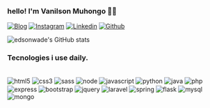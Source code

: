 ### hello! I'm Vanilson Muhongo ✋🏾
[![Blog](https://img.shields.io/website?label=edsonwade.com&style=for-the-badge&url=https://github.com/edsonwade/)](https://github.com/edsonwade)
[![Instagram](https://img.shields.io/badge/Instagram-E4405F?style=for-the-badge&logo=instagram&logoColor=white)](https://instagram.com/edsonwade)
[![Linkedin](https://img.shields.io/badge/LinkedIn-0077B5?style=for-the-badge&logo=linkedin&logoColor=white)](https://linkedin.com/in/vanilson-muhongo-developer)
[![Github](https://img.shields.io/badge/GitHub-100000?style=for-the-badge&logo=github&logoColor=white)](https://github.com/edsonwade)

![edsonwade's GitHub stats](https://github-readme-stats.vercel.app/api?username=edsonwade&show_icons=true&theme=dracula)

### Tecnologies i use daily.
<div style="display:iline_block"><br/>
<img align="center" alt="html5" src="https://img.shields.io/badge/HTML5-E34F26?style=for-the-badge&logo=html5&logoColor=white"/>
<img align="center" alt="css3" src="https://img.shields.io/badge/CSS3-1572B6?style=for-the-badge&logo=css3&logoColor=white"/>
<img align="center" alt="sass" src="https://img.shields.io/badge/Sass-CC6699?style=for-the-badge&logo=sass&logoColor=white"/>
<img align="center" alt="node" src="https://img.shields.io/badge/Node.js-43853D?style=for-the-badge&logo=node.js&logoColor=white"/>
<img align="center" alt="javascript" src="https://img.shields.io/badge/JavaScript-323330?style=for-the-badge&logo=javascript&logoColor=F7DF1E"/>
<img align="center" alt="python" src="https://img.shields.io/badge/Python-14354C?style=for-the-badge&logo=python&logoColor=white"/>
<img align="center" alt="java" src="https://img.shields.io/badge/Java-ED8B00?style=for-the-badge&logo=java&logoColor=white"/>
<img align="center" alt="php" src="https://img.shields.io/badge/PHP-777BB4?style=for-the-badge&logo=php&logoColor=white"/>
<img align="center" alt="express" src="https://img.shields.io/badge/Express.js-404D59?style=for-the-badge"/>
<img align="center" alt="bootstrap" src="https://img.shields.io/badge/Bootstrap-563D7C?style=for-the-badge&logo=bootstrap&logoColor=white"/>
<img align="center" alt="jquery" src="https://img.shields.io/badge/jQuery-0769AD?style=for-the-badge&logo=jquery&logoColor=white"/>
<img align="center" alt="laravel" src="https://img.shields.io/badge/Laravel-FF2D20?style=for-the-badge&logo=laravel&logoColor=white"/>
<img align="center" alt="spring" src="https://img.shields.io/badge/Spring-6DB33F?style=for-the-badge&logo=spring&logoColor=white"/>
<img align="center" alt="flask" src="https://img.shields.io/badge/Flask-000000?style=for-the-badge&logo=flask&logoColor=white"/>
<img align="center" alt="mysql" src="https://img.shields.io/badge/MySQL-00000F?style=for-the-badge&logo=mysql&logoColor=white"/>
<img align="center" alt="mongo" src="https://img.shields.io/badge/MongoDB-4EA94B?style=for-the-badge&logo=mongodb&logoColor=white"/>
</div>
